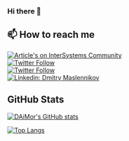 ### Hi there 👋

## 📫 How to reach me

[![Article's on InterSystems Community](https://img.shields.io/badge/My%20Articles-InterSystems%20Community-blue)](https://community.intersystems.com/user/11906/posts?filter=articles)  
[![Twitter Follow](https://img.shields.io/twitter/follow/mr_daimor?style=social)](https://twitter.com/mr_daimor)  
[![Twitter Follow](https://img.shields.io/twitter/follow/CaretDevCorp?style=social)](https://twitter.com/CaretDevCorp)  
[![Linkedin: Dmitry Maslennikov](https://img.shields.io/badge/-Dmitry%20Maslennikov-blue?style=flat-square&logo=Linkedin&logoColor=white&link=https://www.linkedin.com/in/daimor/)](https://www.linkedin.com/in/daimor/)

## GitHub Stats

[![DAiMor's GitHub stats](https://github-readme-stats.vercel.app/api?username=daimor&count_private=true&show_icons=true)](https://github.com/anuraghazra/github-readme-stats)

[![Top Langs](https://github-readme-stats.vercel.app/api/top-langs/?username=daimor)](https://github.com/anuraghazra/github-readme-stats)

